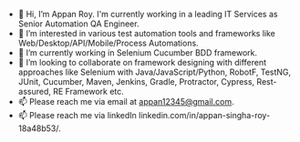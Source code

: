 - 👋 Hi, I’m Appan Roy. I'm currently working in a leading IT Services as Senior Automation QA Engineer.
- 👀 I’m interested in various test automation tools and frameworks like Web/Desktop/API/Mobile/Process Automations.
- 🌱 I’m currently working in Selenium Cucumber BDD framework.
- 💞️ I’m looking to collaborate on framework designing with different approaches like Selenium with Java/JavaScript/Python, RobotF, TestNG, JUnit, Cucumber, Maven, Jenkins, Gradle, Protractor, Cypress, Rest-assured, RE Framework etc.
- 📫 Please reach me via email at appan12345@gmail.com.
- 📫 Please reach me via linkedIn linkedin.com/in/appan-singha-roy-18a48b53/.

<!---
appan-roy/appan-roy is a ✨ special ✨ repository because its `README.md` (this file) appears on your GitHub profile.
You can click the Preview link to take a look at your changes.
--->
